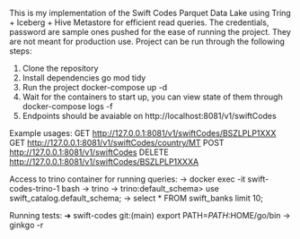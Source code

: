 This is my implementation of the Swift Codes Parquet Data Lake using Tring + Iceberg + Hive Metastore for efficient read queries.
The credentials, password are sample ones pushed for the ease of running the project. They are not meant for production use.
Project can be run through the following steps:
1. Clone the repository
2. Install dependencies go mod tidy
3. Run the project docker-compose up -d
4. Wait for the containers to start up, you can view state of them through docker-compose logs -f
5. Endpoints should be avaiable on http://localhost:8081/v1/swiftCodes

Example usages:
GET http://127.0.0.1:8081/v1/swiftCodes/BSZLPLP1XXX
GET http://127.0.0.1:8081/v1/swiftCodes/country/MT
POST http://127.0.0.1:8081/v1/swiftCodes
DELETE http://127.0.0.1:8081/v1/swiftCodes/BSZLPLP1XXXA


Access to trino container for running queries:
-> docker exec -it swift-codes-trino-1  bash
-> trino
-> trino:default_schema> use swift_catalog.default_schema;
-> select * FROM swift_banks limit 10;

Running tests:
➜  swift-codes git:(main) export PATH=$PATH:$HOME/go/bin
-> ginkgo -r
